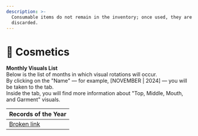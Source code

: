 ```yaml
---
description: >-
  Consumable items do not remain in the inventory; once used, they are
  discarded.
---
```


# 🎁 Cosmetics

**Monthly Visuals List**\
Below is the list of months in which visual rotations will occur.\
By clicking on the "Name" — for example, \[NOVEMBER | 2024] — you will be taken to the tab.\
Inside the tab, you will find more information about "Top, Middle, Mouth, and Garment" visuals.

<table><thead><tr><th data-type="content-ref">Records of the Year</th></tr></thead><tbody><tr><td><a href="broken-reference">Broken link</a></td></tr></tbody></table>
